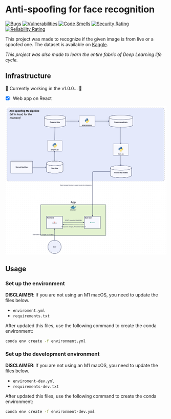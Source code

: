 # Anti-spoofing for face recognition

[![Bugs](https://sonarcloud.io/api/project_badges/measure?project=reda-maizate_anti_spoofing&metric=bugs)](https://sonarcloud.io/summary/new_code?id=reda-maizate_anti_spoofing) [![Vulnerabilities](https://sonarcloud.io/api/project_badges/measure?project=reda-maizate_anti_spoofing&metric=vulnerabilities)](https://sonarcloud.io/summary/new_code?id=reda-maizate_anti_spoofing) [![Code Smells](https://sonarcloud.io/api/project_badges/measure?project=reda-maizate_anti_spoofing&metric=code_smells)](https://sonarcloud.io/summary/new_code?id=reda-maizate_anti_spoofing) [![Security Rating](https://sonarcloud.io/api/project_badges/measure?project=reda-maizate_anti_spoofing&metric=security_rating)](https://sonarcloud.io/summary/new_code?id=reda-maizate_anti_spoofing) [![Reliability Rating](https://sonarcloud.io/api/project_badges/measure?project=reda-maizate_anti_spoofing&metric=reliability_rating)](https://sonarcloud.io/summary/new_code?id=reda-maizate_anti_spoofing)

This project was made to recognize if the given image is from live or a spoofed one.
The dataset is available on [Kaggle](https://www.kaggle.com/datasets/tapakah68/anti-spoofing).

*This project was also made to learn the entire fabric of Deep Learning life cycle.*

## Infrastructure

🚧 Currently working in the v1.0.0... 🚧
- [x] Web app on React

![anti_spoofing_pipeline_v1](./images/anti-spoofing_v1.png)

## Usage

### Set up the environment

**DISCLAIMER**: If you are not using an M1 macOS, you need to update the files below.
- `enviroment.yml`
- `requirements.txt`

After updated this files, use the following command to create the conda environment:

```bash
conda env create -f environment.yml
```

### Set up the development environment

**DISCLAIMER**: If you are not using an M1 macOS, you need to update the files below.
- `enviroment-dev.yml`
- `requirements-dev.txt`

After updated this files, use the following command to create the conda environment:

```bash
conda env create -f environment-dev.yml
```